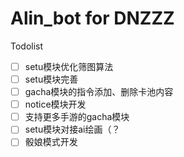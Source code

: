 # Alin_bot for DNZZZ

Todolist

* [ ] setu模块优化筛图算法
* [ ] setu模块完善
* [ ] gacha模块的指令添加、删除卡池内容
* [ ] notice模块开发
* [ ] 支持更多手游的gacha模块
* [ ] setu模块对接ai绘画（？
* [ ] 骰娘模式开发
